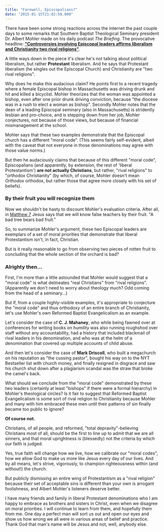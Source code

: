 ```yaml
---
title: "Farewell, Episcopalians?"
date: "2015-01-15T21:02:58.000"
---
```


There have been some strong reactions across the internet the past couple days to some remarks that Southern Baptist Theological Seminary president Dr. Albert Mohler made on his daily podcast _The Briefing_. The provocative headline: [**"Controversies involving Episcopal leaders affirms liberalism and Christianity two rival religions"**](http://www.albertmohler.com/?p=33672).

A little ways down in the piece it's clear he's not talking about political liberalism, but rather **Protestant** liberalism. And he says that Protestant liberalism (he singles out the Episcopal Church) and Christianity are "two rival religions".

Why does he make this audacious claim? He points first to a recent tragedy where a female Episcopal bishop in Massachusetts was driving drunk and hit and killed a bicyclist. Mohler theorizes that the woman was appointed a bishop, even after one prior drunk driving conviction, because "the diocese was in a rush to elect a woman as bishop". Secondly Mohler notes that the dean of a leading Episcopal seminary (also in Massachusetts) is stridently lesbian and pro-choice, and is stepping down from her job, Mohler conjectures, not because of those views, but because of financial mismanagement at the school.

Mohler says that these two examples demonstrate that the Episcopal church has a different "moral code". (This seems fairly self-evident, albeit with the caveat that not everyone in those denominations may agree with those value norms.)

But then he audaciously claims that because of this different "moral code", Episcopalians (and apparently, by extension, the rest of 'liberal Protestantism') **are not actually Christians**, but rather, "rival religions" to "orthodox Christianity" (by which, of course, Mohler doesn't mean _Orthodox_ orthodox, but rather those that agree more closely with his set of beliefs).

### By their fruit you will recognize them

Now we shouldn't be hasty to discount Mohler's evaluation criteria. After all, in [Matthew 7](https://www.biblegateway.com/passage/?search=Matthew%207&version=NIV) Jesus says that we will know false teachers by their fruit. "A bad tree bears bad fruit."

So, to summarize Mohler's argument, these two Episcopal leaders are exemplars of a set of moral priorities that demonstrate that liberal Protestantism isn't, in fact, Christian.

But is it really reasonable to go from observing two pieces of rotten fruit to concluding that the whole section of the orchard is bad?

### Alrighty then...

First, I'm more than a little astounded that Mohler would suggest that a "moral code" is what delineates "real Christians" from "rival religions". (Apparently we don't need to worry about theology much? Odd coming from the head of a seminary...)

But if, from a couple highly-visible examples, it's appropriate to conjecture the "moral code" and thus orthodoxy of an entire branch of Christianity, let's use Mohler's own Reformed Baptist Evangelicalism as an example.

Let's consider the case of **C. J. Mahaney**, who while being fawned over at conferences for writing books on humility was also running roughshod over staff without any accountability, had a history that included blackmail of rival leaders in his denomination, and who was at the helm of a denomination that covered up multiple accounts of child abuse.

And then let's consider the case of **Mark Driscoll**, who built a megachurch on his reputation as "the cussing pastor", bought his way on to the NYT Bestseller list with church money, and finally resigned in disgrace and saw his church shut down after a plagiarism scandal was the straw that broke the camel's back.

What should we conclude from the "moral code" demonstrated by these two leaders (certainly at least "bishops" if there were a formal hierarchy) in Mohler's theological circles? Is it fair to suggest that Reformed Baptist Evangelicalism is some sort of rival religion to Christianity because Mohler and many with him embraced these men until their patterns of sin finally became too public to ignore?

**Of course not.**

Christians, of all people, and reformed, "total depravity"-believing Christians most of all, should be the first to line up to admit that we are all sinners, and that moral uprightness is (blessedly) not the criteria by which our faith is judged.

Yes, true faith will change how we live, how we calibrate our "moral codes", how we allow God to make us more like Jesus every day of our lives. And by all means, let's strive, vigorously, to champion righteousness within (and without!) the church.

But publicly dismissing an entire wing of Protestantism as a "rival religion" because their set of acceptable sins is different than your own is arrogant foolishness, and Albert Mohler's listeners deserve better.

I have many friends and family in liberal Protestant denominations who I am happy to embrace as brothers and sisters in Christ, even when we disagree on moral priorities. I will continue to learn from them, and hopefully them from me. One day a perfect man will sort us out and open our eyes and show us how wrong we all were in various areas of belief and practice. Thank God that man's name will be Jesus and not, well, anybody else.
